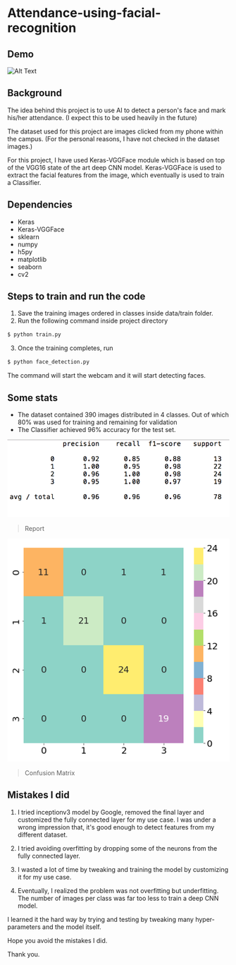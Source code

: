 # Attendance-using-facial-recognition

## Demo

![Alt Text](https://github.com/aakashrai1/Attendance-using-facial-recognition/blob/master/demo/out.gif)


## Background

The idea behind this project is to use AI to detect a person's face and mark his/her attendance.
(I expect this to be used heavily in the future)

The dataset used for this project are images clicked from my phone within the campus.
(For the personal reasons, I have not checked in the dataset images.)

For this project, I have used Keras-VGGFace module which is based on top of the VGG16 state of the art deep CNN model.
Keras-VGGFace is used to extract the facial features from the image, which eventually is used to train a Classifier.

## Dependencies

- Keras
- Keras-VGGFace
- sklearn
- numpy
- h5py
- matplotlib
- seaborn
- cv2

## Steps to train and run the code

1. Save the training images ordered in classes inside data/train folder.
2. Run the following command inside project directory
```sh
$ python train.py
```
3. Once the training completes, run
```sh
$ python face_detection.py
```
The command will start the webcam and it will start detecting faces.

## Some stats

- The dataset contained 390 images distributed in 4 classes. Out of which 80% was used for training and remaining for validation
- The Classifier achieved 96% accuracy for the test set.

![image](/screenshots/Report.png)
> Report

![image](/screenshots/ConfusionMatrix.png)
> Confusion Matrix


## Mistakes I did

1) I tried inceptionv3 model by Google, removed the final layer and customized the fully connected layer for my use case.
I was under a wrong impression that, it's good enough to detect features from my different dataset.

2) I tried avoiding overfitting by dropping some of the neurons from the fully connected layer.
3) I wasted a lot of time by tweaking and training the model by customizing it for my use case.
4) Eventually, I realized the problem was not overfitting but underfitting. The number of images per class was far too less to train a deep CNN model.

I learned it the hard way by trying and testing by tweaking many hyper-parameters and the model itself.

Hope you avoid the mistakes I did.

Thank you.
